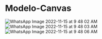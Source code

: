 # Modelo-Canvas
![WhatsApp Image 2022-11-15 at 9 48 02 AM](https://user-images.githubusercontent.com/108857178/201969056-090fc2f0-46bb-47a4-8456-7153126c851c.jpeg)
![WhatsApp Image 2022-11-15 at 9 48 03 AM](https://user-images.githubusercontent.com/108857178/201969406-e9ef357e-34de-4c67-9c01-af881915d4cd.jpeg)
![WhatsApp Image 2022-11-15 at 9 48 06 AM](https://user-images.githubusercontent.com/108857178/201969463-968e9d4e-ad23-4423-816b-a2c6da54ed29.jpeg)
